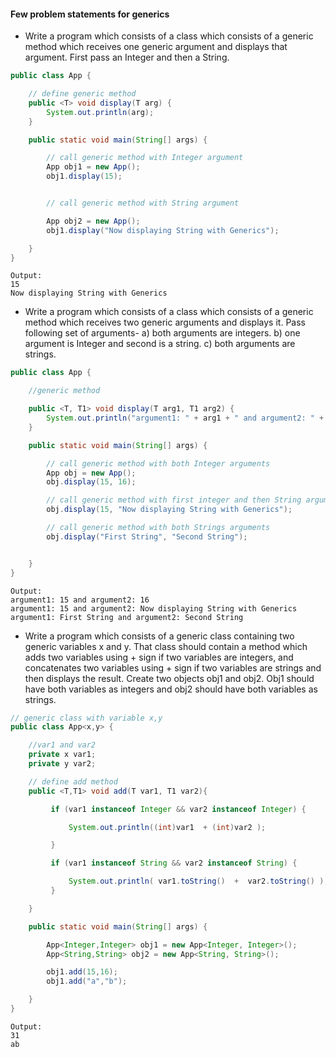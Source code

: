 
#### Few problem statements for generics

- Write a program which consists of a class which consists of a generic method which receives one generic argument and displays that argument. First pass an Integer and then a String.
   
```java
public class App {

    // define generic method
    public <T> void display(T arg) {
        System.out.println(arg);
    }

    public static void main(String[] args) {

        // call generic method with Integer argument
        App obj1 = new App();
        obj1.display(15);


        // call generic method with String argument

        App obj2 = new App();
        obj1.display("Now displaying String with Generics");

    }
}
```
```
Output:
15
Now displaying String with Generics
```

- Write a program which consists of a class which consists of a generic method which receives two generic arguments and displays it. Pass following set of arguments- a) both arguments are integers. b) one argument is Integer and second is a string. c) both arguments are strings.

```java
public class App {

    //generic method

    public <T, T1> void display(T arg1, T1 arg2) {
        System.out.println("argument1: " + arg1 + " and argument2: " + arg2);
    }

    public static void main(String[] args) {

        // call generic method with both Integer arguments
        App obj = new App();
        obj.display(15, 16);

        // call generic method with first integer and then String argument
        obj.display(15, "Now displaying String with Generics");

        // call generic method with both Strings arguments
        obj.display("First String", "Second String");


    }
}
```

```
Output:
argument1: 15 and argument2: 16
argument1: 15 and argument2: Now displaying String with Generics
argument1: First String and argument2: Second String
```

- Write a program which consists of a generic class containing two generic variables x and y. That class should contain a method which adds  two variables using + sign if two variables are integers, and concatenates two variables using + sign if two variables are strings and then displays the result. Create two objects obj1 and obj2. Obj1 should have both variables as integers and obj2 should have both variables as strings.

```java
// generic class with variable x,y
public class App<x,y> {

    //var1 and var2
    private x var1;
    private y var2;

    // define add method
    public <T,T1> void add(T var1, T1 var2){

         if (var1 instanceof Integer && var2 instanceof Integer) {

             System.out.println((int)var1  + (int)var2 );

         }

         if (var1 instanceof String && var2 instanceof String) {

             System.out.println( var1.toString()  +  var2.toString() ); // for normal methods, we can just add String1 and String2 but for generics it wont work.
         }

    }

    public static void main(String[] args) {

        App<Integer,Integer> obj1 = new App<Integer, Integer>();
        App<String,String> obj2 = new App<String, String>();

        obj1.add(15,16);
        obj1.add("a","b");

    }
}

```
```
Output:
31
ab

```
